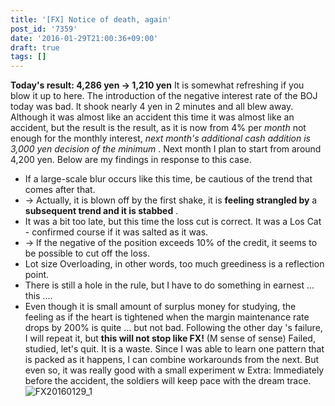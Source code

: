 ```yaml
---
title: '[FX] Notice of death, again'
post_id: '7359'
date: '2016-01-29T21:00:36+09:00'
draft: true
tags: []
---
```


**Today's result: 4,286 yen → 1,210 yen** It is somewhat refreshing if you blow it up to here. The introduction of the negative interest rate of the BOJ today was bad. It shook nearly 4 yen in 2 minutes and all blew away. Although it was almost like an accident this time it was almost like an accident, but the result is the result, as it is now from 4% per _month_ not enough for the monthly interest, _next month's additional cash addition is 3,000 yen decision of the minimum_ . Next month I plan to start from around 4,200 yen. Below are my findings in response to this case.

*   If a large-scale blur occurs like this time, be cautious of the trend that comes after that.
*   → Actually, it is blown off by the first shake, it is **feeling strangled by** a **subsequent trend and it is stabbed** .
*   It was a bit too late, but this time the loss cut is correct. It was a Los Cat - confirmed course if it was salted as it was.
*   → If the negative of the position exceeds 10% of the credit, it seems to be possible to cut off the loss.
*   Lot size Overloading, in other words, too much greediness is a reflection point.
*   There is still a hole in the rule, but I have to do something in earnest ... this ....
*   Even though it is small amount of surplus money for studying, the feeling as if the heart is tightened when the margin maintenance rate drops by 200% is quite ... but not bad. Following the other day 's failure, I will repeat it, but **this will not stop like FX!** (M sense of sense) Failed, studied, let's quit. It is a waste. Since I was able to learn one pattern that is packed as it happens, I can combine workarounds from the next. But even so, it was really good with a small experiment w Extra: Immediately before the accident, the soldiers will keep pace with the dream trace. ![FX20160129_1](https://danmaq.com/wp-content/uploads/2016/01/FX20160129_1.png)
